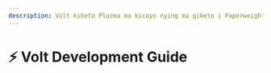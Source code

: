 ```yaml
---
description: Volt kiketo Plazma ma kicoyo nying ma giketo i Paperweight server platform ma gicel i ngom open source templet.
---
```


# ⚡ Volt Development Guide
